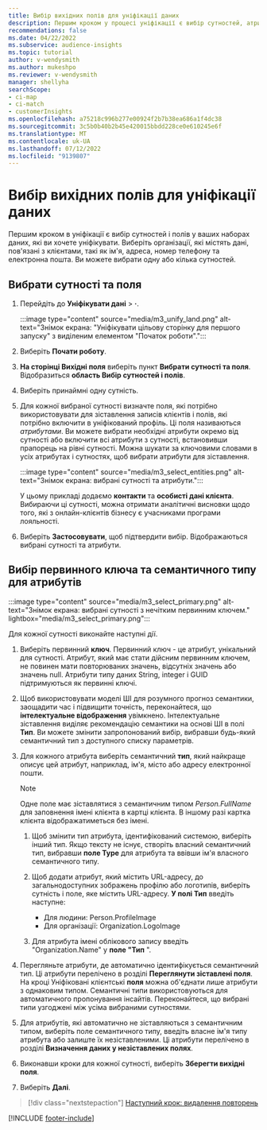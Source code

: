 ```yaml
---
title: Вибір вихідних полів для уніфікації даних
description: Першим кроком у процесі уніфікації є вибір сутностей, атрибутів, первинних ключів та семантичних типів для зіставлення даних з уніфікованим профілем клієнта.
recommendations: false
ms.date: 04/22/2022
ms.subservice: audience-insights
ms.topic: tutorial
author: v-wendysmith
ms.author: mukeshpo
ms.reviewer: v-wendysmith
manager: shellyha
searchScope:
- ci-map
- ci-match
- customerInsights
ms.openlocfilehash: a75218c996b277e00924f2b7b38ea686a1f4dc38
ms.sourcegitcommit: 3c5b0b40b2b45e420015bbdd228ce0e610245e6f
ms.translationtype: MT
ms.contentlocale: uk-UA
ms.lasthandoff: 07/12/2022
ms.locfileid: "9139807"
---
```

# <a name="select-source-fields-for-data-unification"></a>Вибір вихідних полів для уніфікації даних

Першим кроком в уніфікації є вибір сутностей і полів у ваших наборах даних, які ви хочете уніфікувати. Виберіть організації, які містять дані, пов'язані з клієнтами, такі як ім'я, адреса, номер телефону та електронна пошта. Ви можете вибрати одну або кілька сутностей.

## <a name="select-entities-and-fields"></a>Вибрати сутності та поля

1. Перейдіть до **Уніфікувати дані** > **·**.

   :::image type="content" source="media/m3_unify_land.png" alt-text="Знімок екрана: &quot;Уніфікувати цільову сторінку для першого запуску&quot; з виділеним елементом &quot;Початок роботи&quot;.":::

1. Виберіть **Почати роботу**.

1. **На сторінці Вихідні поля** виберіть пункт **Вибрати сутності та поля**. Відобразиться **область Вибір сутностей і полів**.

1. Виберіть принаймні одну сутність.

1. Для кожної вибраної сутності визначте поля, які потрібно використовувати для зіставлення записів клієнтів і полів, які потрібно включити в уніфікований профіль. Ці поля називаються *атрибутами*. Ви можете вибрати необхідні атрибути окремо від сутності або включити всі атрибути з сутності, встановивши прапорець на рівні сутності. Можна шукати за ключовими словами в усіх атрибутах і сутностях, щоб вибрати атрибути для зіставлення.

   :::image type="content" source="media/m3_select_entities.png" alt-text="Знімок екрана: вибрані сутності та атрибути.":::

   У цьому прикладі додаємо **контакти** та **особисті дані клієнта**. Вибираючи ці сутності, можна отримати аналітичні висновки щодо того, які з онлайн-клієнтів бізнесу є учасниками програми лояльності.

1. Виберіть **Застосовувати**, щоб підтвердити вибір. Відображаються вибрані сутності та атрибути.

## <a name="select-primary-key-and-semantic-type-for-attributes"></a>Вибір первинного ключа та семантичного типу для атрибутів

   :::image type="content" source="media/m3_select_primary.png" alt-text="Знімок екрана: вибрані сутності з нечітким первинним ключем." lightbox="media/m3_select_primary.png":::

Для кожної сутності виконайте наступні дії.

1. Виберіть первинний **ключ**. Первинний ключ - це атрибут, унікальний для сутності. Атрибут, який має стати дійсним первинним ключем, не повинен мати повторюваних значень, відсутніх значень або значень null. Атрибути типу даних String, integer і GUID підтримуються як первинні ключі.

1. Щоб використовувати моделі ШІ для розумного прогноз семантики, заощадити час і підвищити точність, переконайтеся, що **інтелектуальне відображення** увімкнено. Інтелектуальне зіставлення виділяє рекомендацію семантики на основі ШІ в полі **Тип**. Ви можете змінити запропонований вибір, вибравши будь-який семантичний тип з доступного списку параметрів.

1. Для кожного атрибута виберіть семантичний **тип**, який найкраще описує цей атрибут, наприклад, ім'я, місто або адресу електронної пошти.

   > [!NOTE]
   > Одне поле має зіставлятися з семантичним типом *Person.FullName* для заповнення імені клієнта в картці клієнта. В іншому разі картка клієнта відображатиметься без імені.

   1. Щоб змінити тип атрибута, ідентифікований системою, виберіть інший тип. Якщо тексту не існує, створіть власний семантичний тип, вибравши **поле Type** для атрибута та ввівши ім'я власного семантичного типу.

   1. Щоб додати атрибут, який містить URL-адресу, до загальнодоступних зображень профілю або логотипів, виберіть сутність і поле, яке містить URL-адресу. **У полі Тип** введіть наступне:
      - Для людини: Person.ProfileImage
      - Для організації: Organization.LogoImage

   1. Для атрибута імені облікового запису введіть "Organization.Name" у **поле "Тип** ".

1. Перегляньте атрибути, де автоматично ідентифікується семантичний тип. Ці атрибути перелічено в розділі **Переглянути зіставлені поля**. На кроці Уніфіковані клієнтські **поля** можна об'єднати лише атрибути з однаковим типом. Семантичні типи використовуються для автоматичного пропонування інсайтів. Переконайтеся, що вибрані типи узгоджені між усіма вибраними сутностями.

1. Для атрибутів, які автоматично не зіставляються з семантичним типом, виберіть поле семантичного типу, введіть власне ім'я типу атрибута або залиште їх незіставленими. Ці атрибути перелічено в розділі **Визначення даних у незіставлених полях**.

1. Виконавши кроки для кожної сутності, виберіть **Зберегти вихідні поля**.

1. Виберіть **Далі**.

> [!div class="nextstepaction"]
> [Наступний крок: видалення повторень](remove-duplicates.md)

[!INCLUDE [footer-include](includes/footer-banner.md)]
